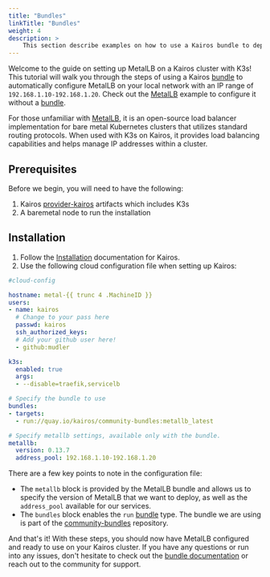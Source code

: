 ```yaml
---
title: "Bundles"
linkTitle: "Bundles"
weight: 4
description: > 
    This section describe examples on how to use a Kairos bundle to deploy MetalLB on top of K3s
---
```


Welcome to the guide on setting up MetalLB on a Kairos cluster with K3s! This tutorial will walk you through the steps of using a Kairos [bundle](/docs/advanced/bundles) to automatically configure MetalLB on your local network with an IP range of `192.168.1.10-192.168.1.20`. Check out the [MetalLB](/docs/examples/metallb) example to configure it without a [bundle](/docs/advanced/bundles).

For those unfamiliar with [MetalLB](https://metallb.universe.tf/), it is an open-source load balancer implementation for bare metal Kubernetes clusters that utilizes standard routing protocols. When used with K3s on Kairos, it provides load balancing capabilities and helps manage IP addresses within a cluster. 


## Prerequisites

Before we begin, you will need to have the following:

1. Kairos [provider-kairos](https://github.com/kairos-io/provider-kairos) artifacts which includes K3s
1. A baremetal node to run the installation

## Installation

1. Follow the [Installation](/docs/installation) documentation for Kairos.
1. Use the following cloud configuration file when setting up Kairos:

```yaml
#cloud-config

hostname: metal-{{ trunc 4 .MachineID }}
users:
- name: kairos
  # Change to your pass here
  passwd: kairos
  ssh_authorized_keys:
  # Add your github user here!
  - github:mudler

k3s:
  enabled: true
  args:
  - --disable=traefik,servicelb

# Specify the bundle to use
bundles:
- targets:
  - run://quay.io/kairos/community-bundles:metallb_latest

# Specify metallb settings, available only with the bundle.
metallb:
  version: 0.13.7
  address_pool: 192.168.1.10-192.168.1.20
```

There are a few key points to note in the configuration file:

- The `metallb` block is provided by the MetalLB bundle and allows us to specify the version of MetalLB that we want to deploy, as well as the `address_pool` available for our services.
- The `bundles` block enables the `run` [bundle](/docs/advanced/bundles) type. The bundle we are using is part of the [community-bundles](https://github.com/kairos-io/community-bundles) repository.

And that's it! With these steps, you should now have MetalLB configured and ready to use on your Kairos cluster. If you have any questions or run into any issues, don't hesitate to check out the [bundle documentation](/docs/advanced/bundles) or reach out to the community for support.